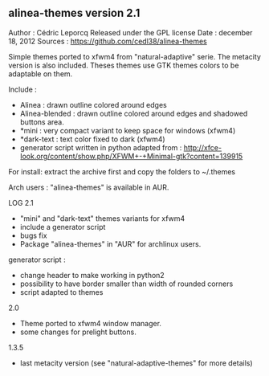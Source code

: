 alinea-themes version 2.1
-------------------------

Author : Cédric Leporcq
Released under the GPL license
Date : december 18, 2012
Sources : https://github.com/cedl38/alinea-themes

Simple themes ported to xfwm4 from "natural-adaptive" serie. The metacity version is also included. Theses themes use GTK themes colors to be adaptable on them.

Include :
- Alinea : drawn outline colored around edges
- Alinea-blended : drawn outline colored around edges and shadowed buttons area.
- *mini : very compact variant to keep space for windows (xfwm4)
- *dark-text : text color fixed to dark (xfwm4)
- generator script written in python adapted from :
http://xfce-look.org/content/show.php/XFWM+-+Minimal-gtk?content=139915

For install: extract the archive first and copy the folders to ~/.themes
 
Arch users : "alinea-themes" is available in AUR.

LOG
2.1
- "mini" and "dark-text" themes variants for xfwm4
- include a generator script
- bugs fix
- Package "alinea-themes" in "AUR" for archlinux users.

generator script :
- change header to make working in python2
- possibility to have border smaller than width of rounded corners
- script adapted to themes

2.0
- Theme ported to xfwm4 window manager.
- some changes for prelight buttons.

1.3.5
- last metacity version (see "natural-adaptive-themes" for more details)


